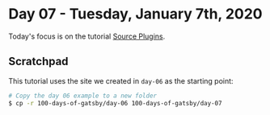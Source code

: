 # Day 07 - Tuesday, January 7th, 2020

Today's focus is on the tutorial [Source Plugins](https://www.gatsbyjs.org/tutorial/part-five/).

## Scratchpad

This tutorial uses the site we created in `day-06` as the starting point:

```sh
# Copy the day 06 example to a new folder
$ cp -r 100-days-of-gatsby/day-06 100-days-of-gatsby/day-07
```
